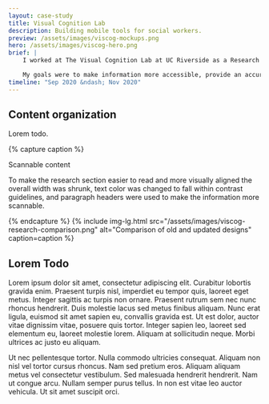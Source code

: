 ```yaml
---
layout: case-study
title: Visual Cognition Lab
description: Building mobile tools for social workers.
preview: /assets/images/viscog-mockups.png
hero: /assets/images/viscog-hero.png
brief: |
    I worked at The Visual Cognition Lab at UC Riverside as a Research Assistant. While working here I noticed that our website could use some upgrades to provide a better experience for the lab's participants.

    My goals were to make information more accessible, provide an accurate representation of the current state of the lab, and give the lab a new brand identity.
timeline: "Sep 2020 &ndash; Nov 2020"
---
```


## Content organization

Lorem todo.

{% capture caption %}
<p class="text-white font-bold mb-0">Scannable content</p>
<p>
To make the research section easier to read and more visually aligned the overall width was shrunk, text color was changed to fall within contrast guidelines, and paragraph headers were used to make the information more scannable.
</p>
{% endcapture %}
{%
  include
  img-lg.html
  src="/assets/images/viscog-research-comparison.png"
  alt="Comparison of old and updated designs"
  caption=caption
%}

## Lorem Todo

Lorem ipsum dolor sit amet, consectetur adipiscing elit. Curabitur lobortis gravida enim. Praesent turpis nisl, imperdiet eu tempor quis, laoreet eget metus. Integer sagittis ac turpis non ornare. Praesent rutrum sem nec nunc rhoncus hendrerit. Duis molestie lacus sed metus finibus aliquam. Nunc erat ligula, euismod sit amet sapien eu, convallis gravida est. Ut est dolor, auctor vitae dignissim vitae, posuere quis tortor. Integer sapien leo, laoreet sed elementum eu, laoreet molestie lorem. Aliquam at sollicitudin neque. Morbi ultrices ac justo eu aliquam.

Ut nec pellentesque tortor. Nulla commodo ultricies consequat. Aliquam non nisl vel tortor cursus rhoncus. Nam sed pretium eros. Aliquam aliquam metus vel consectetur vestibulum. Sed malesuada hendrerit hendrerit. Nam ut congue arcu. Nullam semper purus tellus. In non est vitae leo auctor vehicula. Ut sit amet suscipit orci.
